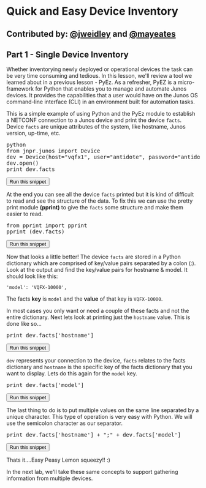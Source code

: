 # Quick and Easy Device Inventory
**Contributed by: [@jweidley](https://github.com/jweidley) and [@mayeates](https://github.com/mayeates)**
---
## Part 1  - Single Device Inventory

Whether inventorying newly deployed or operational devices the task can be very time consuming and tedious. In this lesson, we'll review a tool we learned about in a previous lesson - PyEz. As a refresher, PyEZ is a micro-framework for Python that enables you to manage and automate Junos devices. It provides the capabilities that a user would have on the Junos OS command-line interface (CLI) in an environment built for automation tasks.

This is a simple example of using Python and the PyEz module to establish a NETCONF connection to a Junos device and print the device `facts`. Device `facts` are unique attributes of the system, like hostname, Junos version, up-time, etc.

<pre>
python
from jnpr.junos import Device
dev = Device(host="vqfx1", user="antidote", password="antidotepassword")
dev.open()
print dev.facts
</pre>
<button type="button" class="btn btn-primary btn-sm" onclick="runSnippetInTab('linux1', 0)">Run this snippet</button>

At the end you can see all the device `facts` printed but it is kind of difficult to read and see the structure of the data. To fix this we can use the pretty print module **(pprint)** to give the `facts` some structure and make them easier to read.
<pre>
from pprint import pprint
pprint (dev.facts)
</pre>
<button type="button" class="btn btn-primary btn-sm" onclick="runSnippetInTab('linux1', 1)">Run this snippet</button>

Now that looks a little better! The device `facts` are stored in a Python dictionary which are comprised of key/value pairs separated by a colon (:). Look at the output and find the key/value pairs for hostname & model. It should look like this:

`'model': 'VQFX-10000',`

The facts **key** is `model` and the **value** of that key is `VQFX-10000`.

In most cases you only want or need a couple of these facts and not the entire dictionary. Next lets look at printing just the `hostname` value. This is done like so...
<pre>
print dev.facts['hostname']
</pre>
<button type="button" class="btn btn-primary btn-sm" onclick="runSnippetInTab('linux1', 2)">Run this snippet</button>

`dev` represents your connection to the device, `facts` relates to the facts dictionary and `hostname` is the specific key of the facts dictionary that you want to display. Lets do this again for the `model` key.

<pre>
print dev.facts['model']
</pre>
<button type="button" class="btn btn-primary btn-sm" onclick="runSnippetInTab('linux1', 3)">Run this snippet</button>

The last thing to do is to put multiple values on the same line separated by a unique character. This type of operation is very easy with Python. We will use the semicolon character as our separator.

<pre>
print dev.facts['hostname'] + ";" + dev.facts['model']
</pre>
<button type="button" class="btn btn-primary btn-sm" onclick="runSnippetInTab('linux1', 4)">Run this snippet</button>

Thats it....Easy Peasy Lemon squeezy!! :)

In the next lab, we'll take these same concepts to support gathering information from multiple devices.

